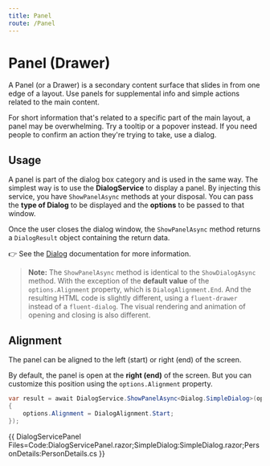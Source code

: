 ```yaml
---
title: Panel
route: /Panel
---
```


# Panel (Drawer)

A Panel (or a Drawer) is a secondary content surface that slides in from one edge of a layout.
Use panels for supplemental info and simple actions related to the main content.

For short information that's related to a specific part of the main layout, a panel may be overwhelming.
Try a tooltip or a popover instead. If you need people to confirm an action they're trying to take,
use a dialog.

## Usage

A panel is part of the dialog box category and is used in the same way.
The simplest way is to use the **DialogService** to display a panel.
By injecting this service, you have `ShowPanelAsync` methods at your disposal.
You can pass the **type of Dialog** to be displayed and the **options** to be passed to that window.

Once the user closes the dialog window, the `ShowPanelAsync` method returns a `DialogResult` object containing the return data.

👉 See the [Dialog](/Dialog) documentation for more information.

> **Note:** The `ShowPanelAsync` method is identical to the `ShowDialogAsync` method.
> With the exception of the **default value** of the `options.Alignment` property, which is `DialogAlignment.End`.
> And the resulting HTML code is slightly different, using a `fluent-drawer` instead of a `fluent-dialog`.
> The visual rendering and animation of opening and closing is also different.

## Alignment

The panel can be aligned to the left (start) or right (end) of the screen.

By default, the panel is open at the **right (end)** of the screen.
But you can customize this position using the `options.Alignment` property.

```csharp
var result = await DialogService.ShowPanelAsync<Dialog.SimpleDialog>(options =>
{
    options.Alignment = DialogAlignment.Start;
});
```

{{ DialogServicePanel Files=Code:DialogServicePanel.razor;SimpleDialog:SimpleDialog.razor;PersonDetails:PersonDetails.cs }}
